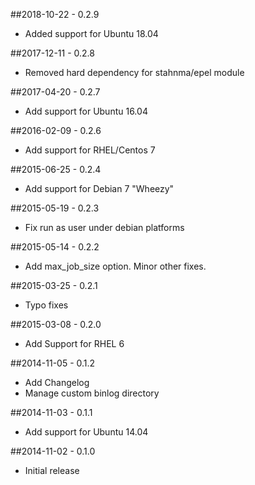 ##2018-10-22 - 0.2.9
- Added support for Ubuntu 18.04

##2017-12-11 - 0.2.8
- Removed hard dependency for stahnma/epel module

##2017-04-20 - 0.2.7
- Add support for Ubuntu 16.04

##2016-02-09 - 0.2.6
- Add support for RHEL/Centos 7

##2015-06-25 - 0.2.4
- Add support for Debian 7 "Wheezy"

##2015-05-19 - 0.2.3
- Fix run as user under debian platforms

##2015-05-14 - 0.2.2
- Add max_job_size option. Minor other fixes.

##2015-03-25 - 0.2.1
- Typo fixes

##2015-03-08 - 0.2.0
- Add Support for RHEL 6

##2014-11-05 - 0.1.2
- Add Changelog
- Manage custom binlog directory

##2014-11-03 - 0.1.1
- Add support for Ubuntu 14.04

##2014-11-02 - 0.1.0
- Initial release
